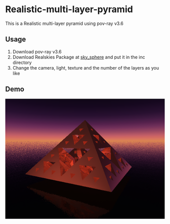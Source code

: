 # Realistic-multi-layer-pyramid
This is a Realistic multi-layer pyramid using pov-ray v3.6
## Usage
1. Download pov-ray v3.6
2. Download Realskies Package at [sky_sphere](http://povray.tashcorp.net/library/sky_sphere/) and put it in the inc directory
3. Change the camera, light, texture and the number of the layers as you like
## Demo
![demo](001.bmp)
